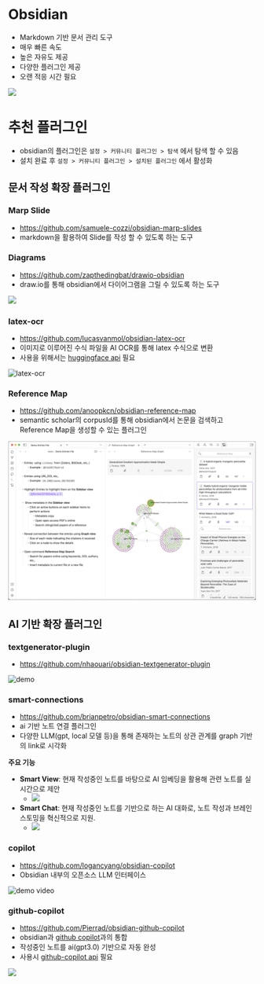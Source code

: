 
# Obsidian



- Markdown 기반 문서 관리 도구
- 매우 빠른 속도
- 높은 자유도 제공
- 다양한 플러그인 제공
- 오랜 적응 시간 필요

![](https://obsidian.md/images/screenshot-1.0-hero-combo.png)



# 추천 플러그인

- obsidian의 플러그인은 `설정 > 커뮤니티 플러그인 > 탐색` 에서 탐색 할 수 있음
- 설치 완료 후 `설정 > 커뮤니티 플러그인 > 설치된 플러그인` 에서 활성화


## 문서 작성 확장 플러그인

### Marp Slide

- https://github.com/samuele-cozzi/obsidian-marp-slides
- markdown을 활용하여 Slide를 작성 할 수 있도록 하는 도구


### Diagrams

- https://github.com/zapthedingbat/drawio-obsidian
- draw.io를 통해 obsidian에서 다이어그램을 그릴 수 있도록 하는 도구

![](https://github.com/zapthedingbat/drawio-obsidian/blob/main/docs/image/screenshot1.png?raw=true)


### latex-ocr

- https://github.com/lucasvanmol/obsidian-latex-ocr
- 이미지로 이루어진 수식 파일을 AI OCR를 통해 latex 수식으로 변환
- 사용을 위해서는 [huggingface api](https://huggingface.co/) 필요

![latex-ocr](https://github.com/lucasvanmol/obsidian-latex-ocr/blob/master/images/demo.gif?raw=true)


### Reference Map

- https://github.com/anoopkcn/obsidian-reference-map
- semantic scholar의 corpusId를 통해 obsidian에서 논문을 검색하고 Reference Map을 생성할 수 있는 플러그인

![](https://github.com/anoopkcn/obsidian-reference-map/blob/master/images/orm-demo.png?raw=true)

## AI 기반 확장 플러그인


### textgenerator-plugin
 
- https://github.com/nhaouari/obsidian-textgenerator-plugin


![demo](https://www.youtube.com/watch?v=OergqWCdFKc)


### smart-connections


- https://github.com/brianpetro/obsidian-smart-connections
- ai 기반 노트 연결 플러그인
- 다양한 LLM(gpt, local 모델 등)을 통해 존재하는 노트의 상관 관계를 graph 기반의 link로 시각화

**주요 기능**
- **Smart View**: 현재 작성중인 노트를 바탕으로 AI 임베딩을 활용해 관련 노트를 실시간으로 제안
	- ![](https://github.com/brianpetro/obsidian-smart-connections/blob/main/assets/SCv2-Smart-View-dark.gif?raw=true)
- **Smart Chat**: 현재 작성중인 노트를 기반으로 하는 AI 대화로, 노트 작성과 브레인스토밍을 혁신적으로 지원. 
	- ![](https://github.com/brianpetro/obsidian-smart-connections/blob/main/assets/smart-connections-chat-who-am-i.gif?raw=true)

### copilot

- https://github.com/logancyang/obsidian-copilot
- Obsidian 내부의 오픈소스 LLM 인터페이스

![demo video](https://www.youtube.com/watch?v=WxcBEXkQoSE)






### github-copilot

- https://github.com/Pierrad/obsidian-github-copilot
- obsidian과 [github copilot](github_copilot)과의 통합
- 작성중인 노트를 ai(gpt3.0) 기반으로 자동 완성
- 사용시 [github-copilot api]() 필요

![](https://github.com/Pierrad/obsidian-github-copilot/blob/master/.github/assets/example.gif?raw=true)

